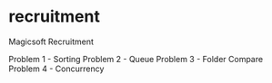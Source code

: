# recruitment
Magicsoft Recruitment

Problem 1 - Sorting
Problem 2 - Queue
Problem 3 - Folder Compare
Problem 4 - Concurrency
